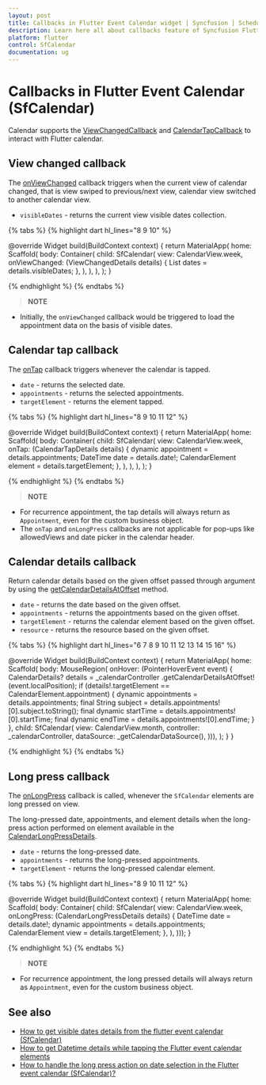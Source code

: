 ```yaml
---
layout: post
title: Callbacks in Flutter Event Calendar widget | Syncfusion | Scheduler
description: Learn here all about callbacks feature of Syncfusion Flutter Event Calendar (SfCalendar) widget and more.
platform: flutter
control: SfCalendar
documentation: ug
---
```


# Callbacks in Flutter Event Calendar (SfCalendar)
Calendar supports the [ViewChangedCallback](https://pub.dev/documentation/syncfusion_flutter_calendar/latest/calendar/ViewChangedCallback.html) and [CalendarTapCallback](https://pub.dev/documentation/syncfusion_flutter_calendar/latest/calendar/CalendarTapCallback.html) to interact with Flutter calendar.

## View changed callback

The [onViewChanged](https://pub.dev/documentation/syncfusion_flutter_calendar/latest/calendar/SfCalendar/onViewChanged.html) callback triggers when the current view of calendar changed, that is view swiped to previous/next view, calendar view switched to another calendar view.

* `visibleDates` - returns the current view visible dates collection.

{% tabs %}
{% highlight dart hl_lines="8 9 10" %}

@override
Widget build(BuildContext context) {
  return MaterialApp(
    home: Scaffold(
      body: Container(
        child: SfCalendar(
          view: CalendarView.week,
          onViewChanged: (ViewChangedDetails details) {
            List<DateTime> dates = details.visibleDates;
          },
        ),
      ),
    ),
  );
}

{% endhighlight %}
{% endtabs %}

>**NOTE**
* Initially, the `onViewChanged` callback would be triggered to load the appointment data on the basis of visible dates.

## Calendar tap callback

The [onTap](https://pub.dev/documentation/syncfusion_flutter_calendar/latest/calendar/SfCalendar/onTap.html) callback triggers whenever the calendar is tapped.

* `date` - returns the selected date.
* `appointments` - returns the selected appointments.
* `targetElement` - returns the element tapped.

{% tabs %}
{% highlight dart hl_lines="8 9 10 11 12" %}

@override
Widget build(BuildContext context) {
  return MaterialApp(
    home: Scaffold(
      body: Container(
        child: SfCalendar(
          view: CalendarView.week,
          onTap: (CalendarTapDetails details) {
            dynamic appointment = details.appointments;
            DateTime date = details.date!;
            CalendarElement element = details.targetElement;
          },
        ),
      ),
    ),
  );
}

{% endhighlight %}
{% endtabs %}

>**NOTE**
* For recurrence appointment, the tap details will always return as `Appointment`, even for the custom business object.
* The `onTap` and `onLongPress` callbacks are not applicable for pop-ups like allowedViews and date picker in the calendar header.

## Calendar details callback

Return calendar details based on the given offset passed through argument by using the [getCalendarDetailsAtOffset](https://pub.dev/documentation/syncfusion_flutter_calendar/latest/calendar/CalendarController/getCalendarDetailsAtOffset.html) method.

* `date` - returns the date based on the given offset.
* `appointments` - returns the appointments based on the given offset.
* `targetElement` - returns the calendar element based on the given offset.
* `resource` - returns the resource based on the given offset.

{% tabs %}
{% highlight dart hl_lines="6 7 8 9 10 11 12 13 14 15 16" %}

@override
  Widget build(BuildContext context) {
    return MaterialApp(
      home: Scaffold(
          body: MouseRegion(
              onHover: (PointerHoverEvent event) {
                CalendarDetails? details = _calendarController
                    .getCalendarDetailsAtOffset!(event.localPosition);
                if (details!.targetElement == CalendarElement.appointment) {
                  dynamic appointments = details.appointments;
                  final String subject =
                      details.appointments![0].subject.toString();
                  final dynamic startTime = details.appointments![0].startTime;
                  final dynamic endTime = details.appointments![0].endTime;
                }
              },
              child: SfCalendar(
                view: CalendarView.month,
                controller: _calendarController,
                dataSource: _getCalendarDataSource(),
              ))),
    );
  }
}

{% endhighlight %}
{% endtabs %}

## Long press callback
The [onLongPress](https://pub.dev/documentation/syncfusion_flutter_calendar/latest/calendar/SfCalendar/onLongPress.html) callback is called, whenever the `SfCalendar` elements are long pressed on view.

The long-pressed date, appointments, and element details when the long-press action performed on element available in the [CalendarLongPressDetails](https://pub.dev/documentation/syncfusion_flutter_calendar/latest/calendar/CalendarLongPressDetails-class.html).

* `date` - returns the long-pressed date.
* `appointments` - returns the long-pressed appointments.
* `targetElement` - returns the long-pressed calendar element.

{% tabs %}
{% highlight dart hl_lines="8 9 10 11 12" %}

@override
Widget build(BuildContext context) {
    return MaterialApp(
        home: Scaffold(
            body: Container(
      child: SfCalendar(
        view: CalendarView.week,
        onLongPress: (CalendarLongPressDetails details) {
          DateTime date = details.date!;
          dynamic appointments = details.appointments;
          CalendarElement view = details.targetElement;
        },
      ),
    )));
  }

{% endhighlight %}
{% endtabs %}

>**NOTE**
* For recurrence appointment, the long pressed details will always return as `Appointment`, even for the custom business object.

## See also
* [How to get visible dates details from the flutter event calendar (SfCalendar)](https://support.syncfusion.com/kb/article/9574/how-to-get-visible-dates-details-from-the-flutter-calendar)
* [How to get Datetime details while tapping the Flutter event calendar elements](https://support.syncfusion.com/kb/article/9611/how-to-get-datetime-details-while-tapping-the-flutter-calendar)
* [How to handle the long press action on date selection in the Flutter event calendar (SfCalendar)?](https://support.syncfusion.com/kb/article/10497/how-to-handle-the-long-press-action-on-date-selection-in-the-flutter-calendar)